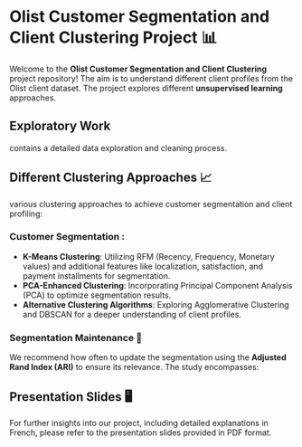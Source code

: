 # Olist Customer Segmentation and Client Clustering Project 📊

Welcome to the **Olist Customer Segmentation and Client Clustering** project repository! The aim is to understand different client profiles from the Olist client dataset. The project explores different **unsupervised learning**  approaches. 
## Exploratory Work 

 contains a detailed data exploration and cleaning process.
## Different Clustering Approaches 📈

 various clustering approaches to achieve customer segmentation and client profiling:

### Customer Segmentation : 

- **K-Means Clustering**: Utilizing RFM (Recency, Frequency, Monetary values) and additional features like localization, satisfaction, and payment installments for segmentation.
- **PCA-Enhanced Clustering**: Incorporating Principal Component Analysis (PCA) to optimize segmentation results.
- **Alternative Clustering Algorithms**: Exploring Agglomerative Clustering and DBSCAN for a deeper understanding of client profiles.

### Segmentation Maintenance 🔄

We recommend how often to update the segmentation using the **Adjusted Rand Index (ARI)** to ensure its relevance. The study encompasses:


## Presentation Slides 🖥️

For further insights into our project, including detailed explanations in French, please refer to the presentation slides provided in PDF format.


